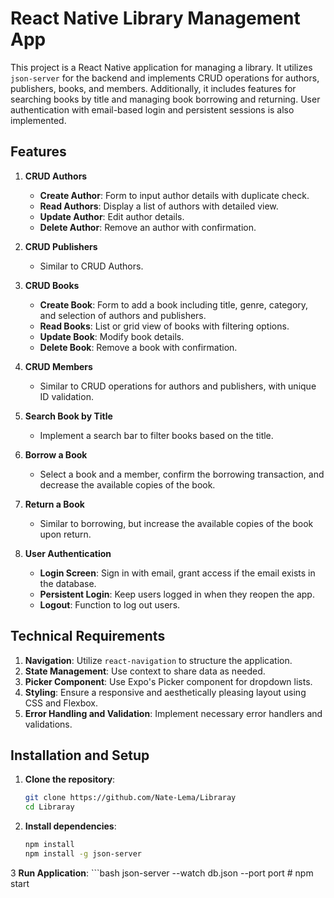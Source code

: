 # React Native Library Management App

This project is a React Native application for managing a library. It utilizes `json-server` for the backend and implements CRUD operations for authors, publishers, books, and members. Additionally, it includes features for searching books by title and managing book borrowing and returning. User authentication with email-based login and persistent sessions is also implemented.

## Features

1. **CRUD Authors**
   - **Create Author**: Form to input author details with duplicate check.
   - **Read Authors**: Display a list of authors with detailed view.
   - **Update Author**: Edit author details.
   - **Delete Author**: Remove an author with confirmation.

2. **CRUD Publishers**
   - Similar to CRUD Authors.

3. **CRUD Books**
   - **Create Book**: Form to add a book including title, genre, category, and selection of authors and publishers.
   - **Read Books**: List or grid view of books with filtering options.
   - **Update Book**: Modify book details.
   - **Delete Book**: Remove a book with confirmation.

4. **CRUD Members**
   - Similar to CRUD operations for authors and publishers, with unique ID validation.

5. **Search Book by Title**
   - Implement a search bar to filter books based on the title.

6. **Borrow a Book**
   - Select a book and a member, confirm the borrowing transaction, and decrease the available copies of the book.

7. **Return a Book**
   - Similar to borrowing, but increase the available copies of the book upon return.

8. **User Authentication**
   - **Login Screen**: Sign in with email, grant access if the email exists in the database.
   - **Persistent Login**: Keep users logged in when they reopen the app.
   - **Logout**: Function to log out users.

## Technical Requirements

1. **Navigation**: Utilize `react-navigation` to structure the application.
2. **State Management**: Use context to share data as needed.
3. **Picker Component**: Use Expo's Picker component for dropdown lists.
4. **Styling**: Ensure a responsive and aesthetically pleasing layout using CSS and Flexbox.
5. **Error Handling and Validation**: Implement necessary error handlers and validations.

## Installation and Setup

1. **Clone the repository**:
   ```bash
   git clone https://github.com/Nate-Lema/Libraray
   cd Libraray
2. **Install dependencies**:
    ```bash
   npm install
   npm install -g json-server
3 **Run Application**:
    ```bash
 json-server --watch db.json --port port #
 npm start
   



